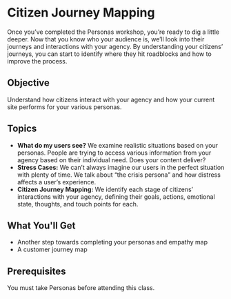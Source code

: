 # Citizen Journey Mapping
Once you’ve completed the Personas workshop, you’re ready to dig a little deeper. Now that you know who your audience is, we’ll look into their journeys and interactions with your agency. By understanding your citizens’ journeys, you can start to identify where they hit roadblocks and how to improve the process.

## Objective
Understand how citizens interact with your agency and how your current site performs for your various personas.

## Topics
- **What do my users see?** We examine realistic situations based on your personas. People are trying to access various information from your agency based on their individual need. Does your content deliver?
- **Stress Cases:** We can’t always imagine our users in the perfect situation with plenty of time. We talk about “the crisis persona” and how distress affects a user’s experience.
- **Citizen Journey Mapping:** We identify each stage of citizens’ interactions with your agency, defining their goals, actions, emotional state, thoughts, and touch points for each.

## What You'll Get
- Another step towards completing your personas and empathy map
- A customer journey map

## Prerequisites
You must take Personas before attending this class.
